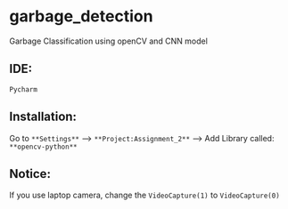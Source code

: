 # garbage_detection
Garbage Classification using openCV and CNN model

## IDE:
`Pycharm`

## Installation:
Go to `**Settings**` --> `**Project:Assignment_2**` --> Add Library called: `**opencv-python**`

## Notice:
If you use laptop camera, change the `VideoCapture(1)` to `VideoCapture(0)`

